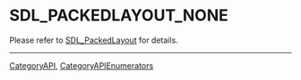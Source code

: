 # SDL_PACKEDLAYOUT_NONE

Please refer to [SDL_PackedLayout](SDL_PackedLayout) for details.

----
[CategoryAPI](CategoryAPI), [CategoryAPIEnumerators](CategoryAPIEnumerators)

